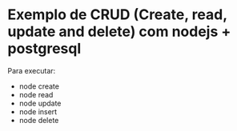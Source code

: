 # Exemplo de CRUD (Create, read, update and delete) com nodejs + postgresql

Para executar: 

- node create 
- node read 
- node update 
- node insert 
- node delete

